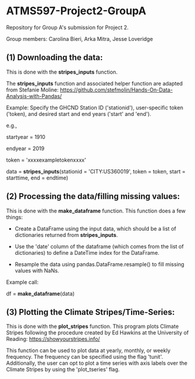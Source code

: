 # ATMS597-Project2-GroupA
Repository for Group A's submission for Project 2.

Group members: Carolina Bieri, Arka Mitra, Jesse Loveridge

## (1) Downloading the data:

This is done with the <b>stripes_inputs</b> function.

The <b>stripes_inputs</b> function and associated helper function are adapted from Stefanie Moline: https://github.com/stefmolin/Hands-On-Data-Analysis-with-Pandas/

Example: Specify the GHCND Station ID ('stationid'), user-specific token ('token), and desired start and end years ('start' and 'end').
   
   e.g., 
   
   startyear = 1910
   
   endyear   = 2019
   
   token     = 'xxxxexampletokenxxxx'
   
   data = <b>stripes_inputs</b>(stationid = 'CITY:US360019', token = token, start = starttime, end = endtime)
   
## (2) Processing the data/filling missing values:

This is done with the <b>make_dataframe</b> function. This function does a few things:

- Create a DataFrame using the input data, which should be a list of dictionaries returned from <b>stripes_inputs</b>.

- Use the 'date' column of the dataframe (which comes from the list of dictionaries) to define a DateTime index for the DataFrame.

- Resample the data using pandas.DataFrame.resample() to fill missing values with NaNs. 

Example call: 

df = <b>make_dataframe</b>(data)
   

## (3) Plotting the Climate Stripes/Time-Series:

This is done with the <b>plot_stripes</b> function. This program plots Climate Stripes following the procedure created by Ed Hawkins at the University of Reading: https://showyourstripes.info/

This function can be used to plot data at yearly, monthly, or weekly frequency. The frequency can be specified using the flag 'tunit'. Additionally, the user can opt to plot a time series with axis labels over the Climate Stripes by using the 'plot_tseries' flag. 

